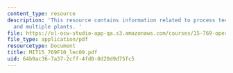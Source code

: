 ```yaml
---
content_type: resource
description: 'This resource contains information related to process technology decisions
  and multiple plants. '
file: https://ol-ocw-studio-app-qa.s3.amazonaws.com/courses/15-769-operations-strategy-fall-2010/64b9ac367a372cff4fd00d20d9d75fc5_MIT15_769F10_lec09.pdf
file_type: application/pdf
resourcetype: Document
title: MIT15_769F10_lec09.pdf
uid: 64b9ac36-7a37-2cff-4fd0-0d20d9d75fc5
---
```

